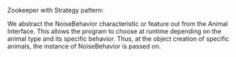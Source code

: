 Zookeeper with Strategy pattern:

We abstract the NoiseBehavior characteristic or feature out from the Animal Interface. This allows the program to choose at runtime depending on the animal type and its specific behavior. Thus, at the object creation of specific animals, the instance of NoiseBehavior is passed on.
